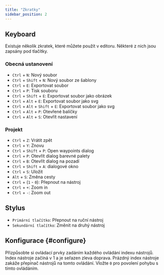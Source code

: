 ```yaml
---
title: "Zkratky"
sidebar_position: 2
---
```



## Keyboard

Existuje několik zkratek, které můžete použít v editoru. Některé z nich jsou zapsány pod tlačítky.

### Obecná ustanovení

* `Ctrl` + `N`: Nový soubor
* `Ctrl` + `Shift` + `N`: Nový soubor ze šablony
* `Ctrl` + `E`: Exportovat soubor
* `Ctrl` + `P`: Tisk souboru
* `Ctrl` + `Shift` + `E`: Exportovat soubor jako obrázek
* `Ctrl` + `Alt` + `E`: Exportovat soubor jako svg
* `Ctrl` + `Alt` + `Shift` + `E`: Exportovat soubor jako svg
* `Ctrl` + `Alt` + `P`: Otevřené balíčky
* `Ctrl` + `Alt` + `S`: Otevřít nastavení

### Projekt

* `Ctrl` + `Z`: Vrátit zpět
* `Ctrl` + `Y`: Znovu
* `Ctrl` + `Shift` + `P`: Open waypoints dialog
* `Ctrl` + `P`: Otevřít dialog barevné palety
* `Ctrl` + `B`: Otevřít dialog na pozadí
* `Ctrl` + `Shift` + `A`: dialogové okno
* `Ctrl` + `S`: Uložit
* `Alt` + `S`: Změna cesty
* `Ctrl` + (`1` - `0`): Přepnout na nástroj
* `Ctrl` + `+`: Zoom in
* `Ctrl` + `-`: Zoom out

## Stylus

* `Primární tlačítko`: Přepnout na ruční nástroj
* `Sekundární tlačítko`: Změnit na druhý nástroj

## Konfigurace {#configure}

Přizpůsobte si ovládací prvky zadáním každého ovládání indexu nástrojů. Index nástroje začíná v 1 a je seřazen zleva doprava. Prázdný index nástroje zakáže přepínač nástrojů na tomto ovládání. Vložte `0` pro povolení pohybu s tímto ovládáním.
